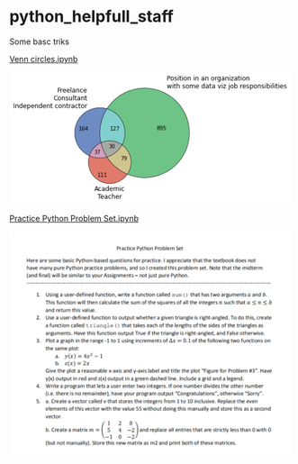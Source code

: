 # python_helpfull_staff
Some basc triks

[Venn circles.ipynb](https://github.com/lexabak3/python_helpfull_staff/blob/main/Venn_circles.ipynb)

<img src ='Ven3_example.png' width=500>

[Practice Python Problem Set.ipynb](https://github.com/lexabak3/python_helpfull_staff/blob/main/Practice_Python_Problem_Set.ipynb)

<img src ='IMG_7925.PNG' width=500>


